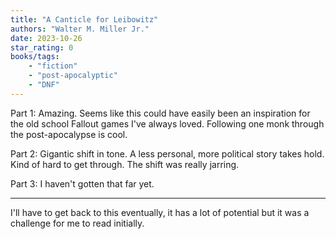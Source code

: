 ```yaml
---
title: "A Canticle for Leibowitz"
authors: "Walter M. Miller Jr."
date: 2023-10-26
star_rating: 0
books/tags:
    - "fiction"
    - "post-apocalyptic"
    - "DNF"
---
```

Part 1: Amazing. Seems like this could have easily been an inspiration for the old school Fallout games I've always loved. Following one monk through the post-apocalypse is cool.

Part 2: Gigantic shift in tone. A less personal, more political story takes hold. Kind of hard to get through. The shift was really jarring.

Part 3: I haven't gotten that far yet.

<!--more-->

---

I'll have to get back to this eventually, it has a lot of potential but it was a challenge for me to read initially.